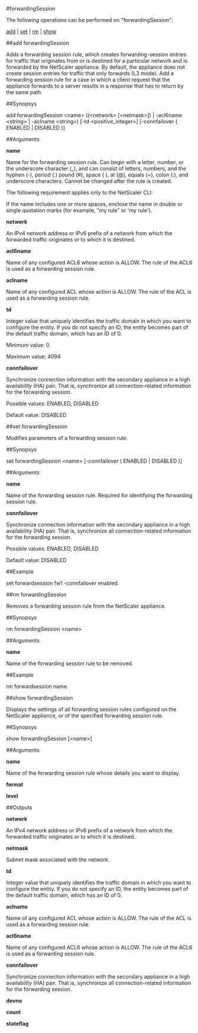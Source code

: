 #forwardingSession

The following operations can be performed on "forwardingSession":


[add](#add-forwardingsession) | [set](#set-forwardingsession) | [rm](#rm-forwardingsession) | [show](#show-forwardingsession)

##add forwardingSession

Adds a forwarding session rule, which creates forwarding-session entries for traffic that originates from or is destined for a particular network and is forwarded by the NetScaler appliance. By default, the appliance does not create session entries for traffic that only forwards (L3 mode). Add a forwarding session rule for a case in which a client request that the appliance forwards to a server results in a response that has to return by the same path


##Synopsys

add forwardingSession &lt;name> ((&lt;network>  [&lt;netmask>]) | -acl6name &lt;string> | -aclname &lt;string>) [-td &lt;positive_integer>] [-connfailover ( ENABLED | DISABLED )]


##Arguments

<b>name</b>
Name for the forwarding session rule. Can begin with a letter, number, or the underscore character (_), and can consist of letters, numbers, and the hyphen (-), period (.) pound (#), space ( ), at (@), equals (=), colon (:), and underscore characters. Cannot be changed after the rule is created.
The following requirement applies only to the NetScaler CLI:
If the name includes one or more spaces, enclose the name in double or single quotation marks (for example, "my rule" or 'my rule').

<b>network</b>
An IPv4 network address or IPv6 prefix of a network from which the forwarded traffic originates or to which it is destined.

<b>acl6name</b>
Name of any configured ACL6 whose action is ALLOW. The rule of the ACL6 is used as a forwarding session rule.

<b>aclname</b>
Name of any configured ACL whose action is ALLOW. The rule of the ACL is used as a forwarding session rule.

<b>td</b>
Integer value that uniquely identifies the traffic domain in which you want to configure the entity. If you do not specify an ID, the entity becomes part of the default traffic domain, which has an ID of 0.
Minimum value: 0
Maximum value: 4094

<b>connfailover</b>
Synchronize connection information with the secondary appliance in a high availability (HA) pair. That is, synchronize all connection-related information for the forwarding session.
Possible values: ENABLED, DISABLED
Default value: DISABLED



##set forwardingSession

Modifies parameters of a forwarding session rule.


##Synopsys

set forwardingSession &lt;name> [-connfailover ( ENABLED | DISABLED )]


##Arguments

<b>name</b>
Name of the forwarding session rule. Required for identifying the forwarding session rule.

<b>connfailover</b>
Synchronize connection information with the secondary appliance in a high availability (HA) pair. That is, synchronize all connection-related information for the forwarding session.
Possible values: ENABLED, DISABLED
Default value: DISABLED



##Example

set forwardsession fw1 -connfailover enabled.

##rm forwardingSession

Removes a forwarding session rule from the NetScaler appliance.


##Synopsys

rm forwardingSession &lt;name>


##Arguments

<b>name</b>
Name of the forwarding session rule to be removed.



##Example

rm forwardsession  name.

##show forwardingSession

Displays the settings of all forwarding session rules configured on the NetScaler appliance, or of the specified forwarding session rule.


##Synopsys

show forwardingSession [&lt;name>]


##Arguments

<b>name</b>
Name of the forwarding session rule whose details you want to display.

<b>format</b>

<b>level</b>



##Outputs

<b>network</b>
An IPv4 network address or IPv6 prefix of a network from which the forwarded traffic originates or to which it is destined.

<b>netmask</b>
Subnet mask associated with the network.

<b>td</b>
Integer value that uniquely identifies the traffic domain in which you want to configure the entity. If you do not specify an ID, the entity becomes part of the default traffic domain, which has an ID of 0.

<b>aclname</b>
Name of any configured ACL whose action is ALLOW. The rule of the ACL is used as a forwarding session rule.

<b>acl6name</b>
Name of any configured ACL6 whose action is ALLOW. The rule of the ACL6 is used as a forwarding session rule.

<b>connfailover</b>
Synchronize connection information with the secondary appliance in a high availability (HA) pair. That is, synchronize all connection-related information for the forwarding session.

<b>devno</b>

<b>count</b>

<b>stateflag</b>



